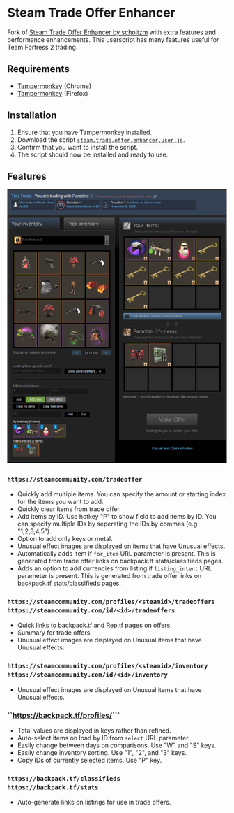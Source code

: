 # Steam Trade Offer Enhancer

Fork of [Steam Trade Offer Enhancer by scholtzm](https://github.com/scholtzm/steam-trade-offer-enhancer) with extra features and performance enhancements. This userscript has many features useful for Team Fortress 2 trading.

## Requirements
* [Tampermonkey](https://chrome.google.com/webstore/detail/tampermonkey/dhdgffkkebhmkfjojejmpbldmpobfkfo?hl=en) (Chrome)
* [Tampermonkey](https://addons.mozilla.org/en-US/firefox/addon/tampermonkey/) (Firefox)

## Installation
1. Ensure that you have Tampermonkey installed.
2. Download the script [`steam.trade.offer.enhancer.user.js`](steam.trade.offer.enhancer.user.js?raw=true).
3. Confirm that you want to install the script.
4. The script should now be installed and ready to use.

## Features

![Screenshot of Steam Trade Offer Links](/images/1.8.0_offers_1.png?raw=true)

### ```https://steamcommunity.com/tradeoffer```
- Quickly add multiple items. You can specify the amount or starting index for the items you want to add.
- Quickly clear items from trade offer.
- Add items by ID. Use hotkey "P" to show field to add items by ID. You can specify multiple IDs by seperating the IDs by commas (e.g. "1,2,3,4,5").
- Option to add only keys or metal.
- Unusual effect images are displayed on items that have Unusual effects.
- Automatically adds item if `for_item` URL parameter is present. This is generated from trade offer links on backpack.tf stats/classifieds pages.
- Adds an option to add currencies from listing if `listing_intent` URL parameter is present. This is generated from trade offer links on backpack.tf stats/classifieds pages.

### ```https://steamcommunity.com/profiles/<steamid>/tradeoffers```<br/>```https://steamcommunity.com/id/<id>/tradeoffers```
- Quick links to backpack.tf and Rep.tf pages on offers.
- Summary for trade offers.
- Unusual effect images are displayed on Unusual items that have Unusual effects.

### ```https://steamcommunity.com/profiles/<steamid>/inventory```<br/>```https://steamcommunity.com/id/<id>/inventory```
- Unusual effect images are displayed on Unusual items that have Unusual effects.

### ``https://backpack.tf/profiles/<steamid>```
- Total values are displayed in keys rather than refined.
- Auto-select items on load by ID from `select` URL parameter.
- Easily change between days on comparisons. Use "W" and "S" keys.
- Easily change inventory sorting. Use "1", "2", and "3" keys.
- Copy IDs of currently selected items. Use "P" key.

### ```https://backpack.tf/classifieds```<br/>```https://backpack.tf/stats```
- Auto-generate links on listings for use in trade offers.